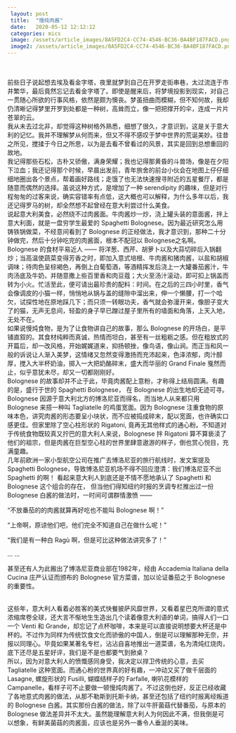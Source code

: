 ```yaml
---
 layout: post
 title:  "慢炖肉酱"
 date:   2020-05-12 12:12:12
 categories: mics
 image: /assets/article_images/8A5FD2C4-CC74-4546-BC36-BA4BF187FACD.png
 image2: /assets/article_images/8A5FD2C4-CC74-4546-BC36-BA4BF187FACD.png
---
```

<br/>

<br/>
前些日子说起想去埃及看金字塔，夜里就梦到自己在开罗走街串巷，太过流连于市井繁华，最后竟然忘记去看金字塔了。即使是醒来后，将梦境投影到现实，对自己一贯随心所欲的行事风格，依然是颇为懊丧。梦虽扭曲而模糊，但不知何故，我却仍清晰记得梦里开罗到处都是一种树，高耸而立，像一把把撑开的伞，连成一片片苍翠的云。

<br/>
我从未去过北非，却觉得这种树格外熟悉，细想了很久，才意识到，这是关于意大利的记忆。我并不理解梦从何而来，但又不得不感叹于梦中世界的荒诞美妙。往昔之所见，搅揉于今日之所思，以为是去看不曾看过的风景，其实是回到总想重回的故地。

<br/>
我记得那些石松，古朴又骄傲，满身荣耀；我也记得那黄昏的斗兽场，像是在夕阳下泣血；我还记得那个时候，早晨出发前，青年旅舍的前台小伙会在地图上仔仔细细地圈出各个景点，帮着画好路线；走饿了也无法快速搜寻附近的五星餐厅，都是随意而偶然的选择。虽说这种方式，是增加了一种 serendipity 的趣味，但是对行程匆匆的过客来说，确实容错率有点低，这大概也可以解释，为什么多年以后，我还记得罗马的树，却全然想不起曾经在意大利尝过什么美食。

<br/>
说起意大利美食，必然绕不过肉酱面。牛肉酱炒一炒，浇上罐头装的意面酱，拌上意大利面，就是一盘穷学生最爱的 Spaghetti Bolognese。因为最近研究怎么用铸铁锅做菜，不经意间看到了 Bolognese 的正经做法，我才意识到，那种二十分钟做完，然后十分钟吃完的肉酱面，根本不配冠以 Bolognese之名啊。

<br/>
Bolognese 的食材平易近人 —— 将洋葱、西芹、胡萝卜以及大蒜切碎后入锅翻炒；当高温使蔬菜变得芳香之时，即加入意式培根、牛肉酱和猪肉酱，以盐和胡椒调味；待肉色呈棕褐色，再倒上白葡萄酒，等酒精挥发后浇上一大罐番茄酱汁，牛肉汤底及牛奶，并随意撒上些百里香和肉豆蔻；大火至汤汁滚动，即可扣上锅盖而转为小火。忙活至此，便可请出最珍贵的配料：时间。在之后的三四小时里，香气会像调皮的小猫一样，悄悄地从锅与盖的缝隙中溜出来，伸一个懒腰，打一个哈欠，试探性地在原地踩几下；而只须一转眼功夫，香气就会弥漫开来，像胆子变大了的猫，无声无息间，轻盈的身子早已蹭过屋子里所有的墙面和角落，上天入地，无处不在。

<br/>
如果说慢炖食物，是为了让食物讲自己的故事，那么 Bolognese 的开场白，是平铺直叙的。其食材纯粹而真诚，热情而坦白，甚至有一丝粗粝之感。但在粗放式的开篇后，却一改风格，开始娓娓道来，抑扬顿挫，像鸟语，像山涧。而正当和风一般的诉说让人渐入美梦，这情绪又忽然变得激扬而充沛起来，色泽浓郁，肉汁醇厚，搅入大半杯奶油，掷入一大把奶酪碎末，盛大而华丽的 Grand Finale 戛然而止，似乎意犹未尽，却又一切都刚刚好。

<br/>
Bolognese 的故事却并不止于此，毕竟肉酱配上意粉，才称得上结局圆满。有趣的是，盛行于世的 Spaghetti Bolognese， 在 Bolognese 的出生地却无迹可寻。Bolognese 因源于意大利北方的博洛尼亚而得名，而当地人从来都只用 Bolognese 来搭一种叫 Tagliatelle 的鸡蛋宽面。因为 Bolognese 注重食物的原味本色，讲究肉酱的形态要呈小块状，而不应被捣成碎末，配以宽面，也许确实口感更佳。但家里除了空心柱形状的 Rigatoni, 竟再无其他样式的通心粉。不知道对于传统食物既较真又拧巴的意大利人来说，Bolognese 拌 Rigatoni 算不算亵渎了他们的祖宗，但是肉酱在巨型空心柱的世界里肆意遨游的样子，倒也赏心悦目，充满童趣。

<br/>
几年前欧洲一家小型航空公司在推广去博洛尼亚的旅行航线时，发文案提及 Spaghetti Bolognese，导致博洛尼亚机场不得不回应澄清：我们博洛尼亚不出 Spaghetti 的啊！
看起来意大利人到底还是不情不愿地承认了 Spaghetti 和Bolognese 这个组合的存在， 但当他们得知纽约时报的烹调专栏推出过一份 Bolognese 白酱的做法时，一时间可谓群情激愤 —— 

“不放番茄的的肉酱就算再好吃也不能叫 Bolognese 啊！”

“上帝啊，原谅他们吧，他们完全不知道自己在做什么呢！”

“我们是有一种白 Ragù 啊，但是可比这种做法讲究多了！”

… … 

甚至还有人为此搬出了博洛尼亚商业部在1982年，经由 Accademia Italiana della Cucina 庄严认证而颁布的 Bolognese 官方菜谱，加以论证番茄之于 Bolognese 的重要性。

<br/>
这些年，意大利人看着必胜客的美式快餐披萨风靡世界，又看着星巴克所谓的意式浓缩席卷全球，还大言不惭地生生造出几个读着像意大利语的单词，搞得人们一口一个 Venti 和 Grande，却忘记了点杯咖啡，本来是可以直接说明想要大杯还是中杯的。不过作为同样为传统饮食文化而骄傲的中国人，倒是可以理解那种无奈，并报以同理心。毕竟如果某著名专栏，沾沾自喜地推出一道菜谱，名为清炖红烧肉，底下还尽是五星好评，我们是不是也都要气到掀桌？

<br/>
所以，因为对意大利人的愤慨感同身受，我决定以捍卫传统的心意，去买 Tagliatelle 这种宽面。而通心粉的世界真的好有趣，一冲动又买了做千层面的 Lasagne, 螺旋形状的 Fusilli, 蝴蝶结样子的 Farfalle, 喇叭花模样的 Campanelle，看样子可不止要做一顿慢炖肉酱了。不过这倒也好，反正已经收藏了各地意式肉酱的做法，从那不勒斯到托斯卡纳，甚至还包括了纽约时报离经叛道的 Bolognese 白酱。其实那份白酱的做法，除了以牛肝菌菇代替番茄，与原本的 Bolognese 做法差异并不太大。虽然能理解意大利人为何因此不满，但我倒是可以想象，有鲜美菌菇的肉酱面，应该也是另外一番令人垂涎的美味。


